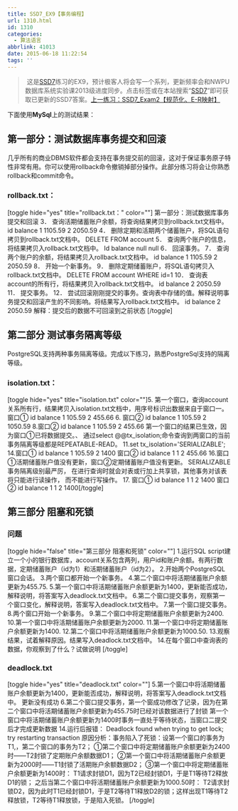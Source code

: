 ```yaml
---
title: SSD7_EX9【事务编程】
url: 1310.html
id: 1310
categories:
  - 算法语言
abbrlink: 41013
date: 2015-06-18 11:22:54
tags: ''
---
```


>  这是[SSD7](http://wangbaiyuan.cn/tag/ssd7 "查看更多关于 SSD7 的文章")练习的EX9，预计极客人将会写一个系列，更新频率会和NWPU数据库系统实验课2013级进度同步。点击标签或在本站搜索“[SSD7](http://wangbaiyuan.cn/tag/ssd7 "查看更多关于 SSD7 的文章")”即可获取已更新的SSD7答案。[上一练习：SSD7_Exam2【规范化、E-R映射】](http://wangbaiyuan.cn/ssd7-exam2-standardization-e-r-map.html)

下面使用**MySql**上的测试结果：

第一部分：测试数据库事务提交和回滚
-----------------

几乎所有的商业DBMS软件都会支持在事务提交前的回滚，这对于保证事务原子特性非常有用。你可以使用rollback命令撤销掉部分操作。此部分练习将会让你熟悉rollback和commit命令。

### rollback.txt：

\[toggle hide="yes" title="rollback.txt：" color=""\] 第一部分：测试数据库事务提交和回滚 3． 查询活期储蓄账户余额，将查询结果拷贝到rollback.txt文档中。 id balance 1 1105.59 2 2050.59 4． 删除定期和活期两个储蓄账户，将SQL语句拷贝到rollback.txt文档中。 DELETE FROM account 5． 查询两个账户的信息，将结果拷贝入rollback.txt文档中。 Id balance null null 6． 回滚事务。 7． 查询两个账户的余额，将结果拷贝入rollback.txt文档中。 id balance 1 1105.59 2 2050.59 8． 开始一个新事务。 9． 删除定期储蓄账户，将SQL语句拷贝入rollback.txt文档中。 DELETE FROM account WHERE id=1 10． 查询表account的所有行，将结果拷贝入rollback.txt文档中。 id balance 2 2050.59 11． 提交事务。 12． 尝试回滚刚刚提交的事务。查询表中存储的值。解释说明事务提交和回滚产生的不同影响。将结果写入rollback.txt文档中。 id balance 2 2050.59 解释：提交后的数据不可回滚到之前状态 \[/toggle\]

第二部分 测试事务隔离等级
-------------

PostgreSQL支持两种事务隔离等级。完成以下练习，熟悉PostgreSql支持的隔离等级。

### isolation.txt：

\[toggle hide="yes" title="isolation.txt" color=""\]5. 第一个窗口，查询account关系所有行，结果拷贝入isolation.txt文档中，用序号标识出数据来自于窗口一。 窗口① id balance 1 105.59 2 455.66 6. 窗口② id balance 1 105.59 2 1050.59 8.窗口② id balance 1 105.59 2 455.66 第一个窗口的结果已生效，因为窗口①已将数据提交。、 通过select @@tx\_isolation;命令查询到两窗口的当前事务隔离等级都是REPEATABLE-READ。 11.set tx\_isolation='SERIALIZABLE'; 14.窗口① id balance 1 105.59 2 1400 窗口② id balance 1 1 2 455.66 16.窗口①活期储蓄账户值没有更新，窗口②定期储蓄账户值没有更新。 SERIALIZABLE事务隔离级别最严厉， 在进行查询时就会对表或行加上共享锁，其他事务对该表将只能进行读操作， 而不能进行写操作。 17. 窗口① id balance 1 1 2 1400 窗口② id balance 1 1 2 1400\[/toggle\]

第三部分 阻塞和死锁
----------

### 问题

\[toggle hide="false" title="第三部分 阻塞和死锁" color=""\] 1.运行SQL script建立一个小的银行数据库，account关系包含两列，用户id和账户余额。有两行数据，定期储蓄账户（id为1）和活期储蓄账户（id为2）。 2.开始两个PostgreSQL窗口会话。 3.两个窗口都开始一个新事务。 4.第二个窗口中将活期储蓄账户余额更新为455.75. 5.第一个窗口中将活期储蓄账户余额更新为1400，更新能否成功，解释说明，将答案写入deadlock.txt文档中。 6.第二个窗口提交事务，观察第一个窗口变化，解释说明，答案写入deadlock.txt文档中。 7.第一个窗口提交事务。 8.两个窗口开始一个新事务。 9.第二个窗口中将定期储蓄账户余额更新为2400. 10.第一个窗口中将活期储蓄账户余额更新为2000. 11.第一个窗口中将定期储蓄账户余额更新为1400. 12.第二个窗口中将活期储蓄账户余额更新为1000.50. 13.观察结果，试着解释原因。结果写入deadlock.txt文档中。 14.在每个窗口中查询表的数据，你观察到了什么？试做说明 \[/toggle\]

### deadlock.txt

\[toggle hide="yes" title="deadlock.txt" color=""\] 5.第一个窗口中将活期储蓄账户余额更新为1400，更新能否成功，解释说明，将答案写入deadlock.txt文档中。 更新没有成功 6.第二个窗口提交事务，第一个窗成功修改了记录，因为在第二个窗口中将活期储蓄账户余额更新为455.75时已经对该数据进行了封锁 第一个窗口中将活期储蓄账户余额更新为1400时事务一直处于等待状态，当窗口二提交后才完成更新数据 14.运行后报错： Deadlock found when trying to get lock; try restarting transaction 原因分析：事务陷入了死锁：设第一个窗口的事务为T1,，第二个窗口的事务为T2； ①第二个窗口中将定期储蓄账户余额更新为2400时——T2封锁了定期账户余额数据D1； ②第一个窗口中将活期储蓄账户余额更新为2000时——T1封锁了活期账户余额数据D2； ③第一个窗口中将定期储蓄账户余额更新为1400时： T1请求封锁D1，因为T2已经封锁D1，于是T1等待T2释放D1的锁； 之后当第二个窗口中将活期储蓄账户余额更新为1000.50时： T2请求封锁D2，因为此时T1已经封锁D1，于是T2等待T1释放D2的锁；这样出现T1等待T2释放锁，T2等待T1释放锁，于是陷入死锁。 \[/toggle\]